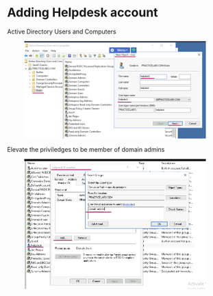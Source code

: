 # Adding Helpdesk account

Active Directory Users and Computers&#x20;

<figure><img src="../../../.gitbook/assets/image (1) (1) (1).png" alt=""><figcaption></figcaption></figure>

Elevate the priviledges to be member of domain admins

<figure><img src="../../../.gitbook/assets/image (2) (1).png" alt=""><figcaption></figcaption></figure>
